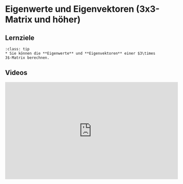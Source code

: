 # Eigenwerte und Eigenvektoren (3x3-Matrix und höher)

## Lernziele

```{admonition} Lernziele 
:class: tip
* Sie können die **Eigenwerte** und **Eigenvektoren** einer $3\times 3$-Matrix berechnen.
```

## Videos

<iframe width="560" height="315" src="https://www.youtube.com/embed/72nXOF8KxEg" title="YouTube video player" frameborder="0" allow="accelerometer; autoplay; clipboard-write; encrypted-media; gyroscope; picture-in-picture" allowfullscreen></iframe>
